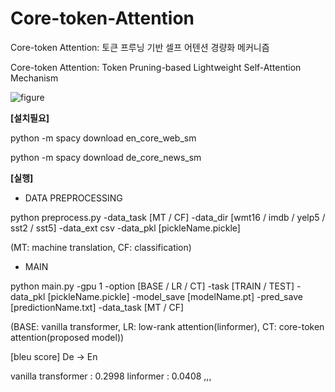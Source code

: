 # Core-token-Attention

Core-token Attention: 토큰 프루닝 기반 셀프 어텐션 경량화 메커니즘

Core-token Attention: Token Pruning-based Lightweight Self-Attention Mechanism


![figure](https://user-images.githubusercontent.com/76892989/185070394-3a0543d0-ec7e-4513-8218-a7675de33a94.png)




**[설치필요]**

python -m spacy download en_core_web_sm

python -m spacy download de_core_news_sm




**[실행]**

- DATA PREPROCESSING

python preprocess.py -data_task [MT / CF] -data_dir [wmt16 / imdb / yelp5 / sst2 / sst5] -data_ext csv -data_pkl [pickleName.pickle]

(MT: machine translation, CF: classification)

- MAIN

python main.py -gpu 1 -option [BASE / LR / CT] -task [TRAIN / TEST] -data_pkl [pickleName.pickle] -model_save [modelName.pt] -pred_save [predictionName.txt] -data_task [MT / CF]

(BASE: vanilla transformer, LR: low-rank attention(linformer), CT: core-token attention(proposed model))

[bleu score] De -> En

vanilla transformer : 0.2998 linformer : 0.0408 ,,,
